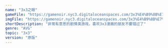 ```yaml
---
name: "3x3之眼"
gameFile: "https://gamenoir.nyc3.digitaloceanspaces.com/3x3%E4%B9%8B%E7%9C%BC/3x3.zip"
imgFile: "https://gamenoir.nyc3.digitaloceanspaces.com/3x3%E4%B9%8B%E7%9C%BC/original.webp"
shortDescription: "非常有意思的剧情类游戏，喜欢3x3漫画的朋友不要错过了"
genre: "AVG"
topic: "3x3"
version: "原版"
---
```


